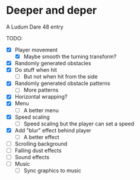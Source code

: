 # Deeper and deper

A Ludum Dare 48 entry

TODO:
- [x] Player movement
  - [x] Maybe smooth the turning transform? 
- [x] Randomly generated obstacles
- [x] Do stuff when hit
  - [ ] But not when hit from the side
- [x] Randomly generated obstacle patterns
  - [ ] More patterns
- [x] Horizontal wrapping?
- [x] Menu
  - [ ] A better menu
- [x] Speed scaling
  - [ ] Speed scaling but the player can set a speed
- [x] Add "blur" effect behind player
  - [ ] A better effect
- [ ] Scrolling background
- [ ] Falling dust effects
- [ ] Sound effects
- [ ] Music
  - [ ] Sync graphics to music
